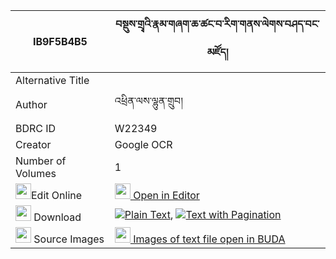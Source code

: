 |IB9F5B4B5|བསྡུས་གྲྭའི་རྣམ་གཞག་ཆ་ཚང་བ་རིག་གནས་ལེགས་བཤད་བང་མཛོད། 
| --- | --- 
|Alternative Title |
|Author| འཕྲིན་ལས་ལྷུན་གྲུབ།
|BDRC ID | W22349
|Creator | Google OCR
|Number of Volumes| 1
|<img width="25" src="https://img.icons8.com/color/25/000000/edit-property.png">Edit Online| [<img width="25" src="https://avatars.githubusercontent.com/u/45091458?s=200&v=4"> Open in Editor](http://editor.openpecha.org/IB9F5B4B5)
|<img width="25" src="https://img.icons8.com/fluent/48/000000/download-2.png"/>  Download | [![](https://img.icons8.com/color/20/000000/txt.png)Plain Text](https://github.com/Openpecha/IB9F5B4B5/releases/download/v1/du_dre_namshyak_cha_tsangwa_ri_plain_IB9F5B4B5.zip), [![](https://img.icons8.com/color/20/000000/txt.png)Text with Pagination](https://github.com/Openpecha/IB9F5B4B5/releases/download/v1/du_dre_namshyak_cha_tsangwa_ri_pages_IB9F5B4B5.zip)
|<img width="25" src="https://img.icons8.com/plasticine/100/000000/pictures-folder.png"/>  Source Images | [<img width="25" src="https://library.bdrc.io/icons/BUDA-small.svg"> Images of text file open in BUDA](https://library.bdrc.io/show/bdr:W22349)
